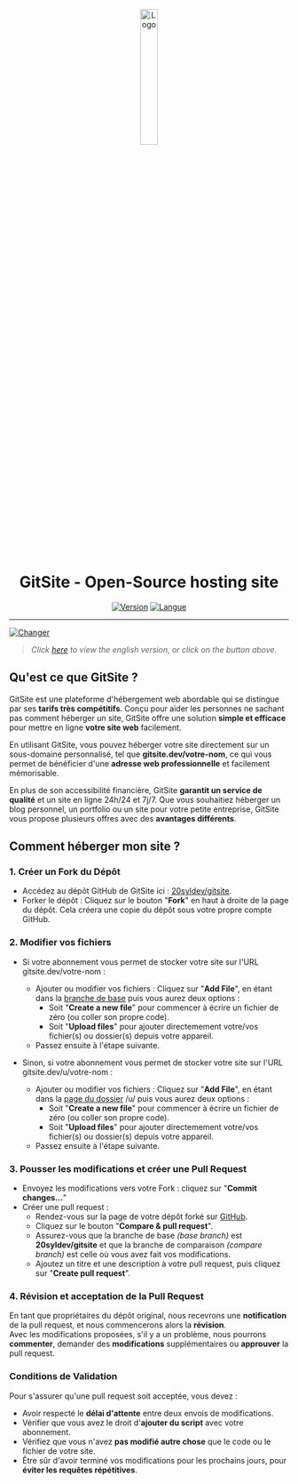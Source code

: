 <div align="center">
  <a href="https://gitsite.dev"><img src="https://gitsite.dev/images/gitsite.png" alt="Logo" width="25%" height="auto"></a>

  # GitSite - Open-Source hosting site
  [![Version](https://custom-icon-badges.demolab.com/badge/Site%20:-v1.0.2-ff6666?logo=gitsite&labelColor=23272A)](https://github.com/20syldev/gitsite/releases/latest)
  [![Langue](https://img.shields.io/badge/Langue%20:-FR-ff6666?labelColor=23272A)](https://github.com/20syldev/gitsite#readme)
</div>

---

[![Changer](https://img.shields.io/badge/Lang%20:-EN-ff6666?labelColor=23272A)](https://github.com/20syldev/gitsite/blob/main/README.en.md)
> *Click [here](https://github.com/20syldev/gitsite/blob/main/README.en.md) to view the english version, or click on the button above.*

## Qu'est ce que GitSite ?
GitSite est une plateforme d'hébergement web abordable qui se distingue par ses **tarifs très compétitifs**. Conçu pour aider les personnes ne sachant pas comment héberger un site, GitSite offre une solution **simple et efficace** pour mettre en ligne **votre site web** facilement.

En utilisant GitSite, vous pouvez héberger votre site directement sur un sous-domaine personnalisé, tel que **gitsite.dev/votre-nom**, ce qui vous permet de bénéficier d'une **adresse web professionnelle** et facilement mémorisable.

En plus de son accessibilité financière, GitSite **garantit un service de qualité** et un site en ligne 24h/24 et 7j/7. Que vous souhaitiez héberger un blog personnel, un portfolio ou un site pour votre petite entreprise, GitSite vous propose plusieurs offres avec des **avantages différents**.


## Comment héberger mon site ?

### 1. Créer un Fork du Dépôt
- Accédez au dépôt GitHub de GitSite ici : [20syldev/gitsite](https://github.com/20syldev/gitsite).
- Forker le dépôt : Cliquez sur le bouton "**Fork**" en haut à droite de la page du dépôt. Cela créera une copie du dépôt sous votre propre compte GitHub.

### 2. Modifier vos fichiers
- Si votre abonnement vous permet de stocker votre site sur l'URL gitsite.dev/votre-nom :
  - Ajouter ou modifier vos fichiers : Cliquez sur "**Add File**", en étant dans la [branche de base](https://github.com/20syldev/gitsite/tree/main) puis vous aurez deux options :
    - Soit "**Create a new file**" pour commencer à écrire un fichier de zéro (ou coller son propre code).
    - Soit "**Upload files**" pour ajouter directemement votre/vos fichier(s) ou dossier(s) depuis votre appareil.
  - Passez ensuite à l'étape suivante.

- Sinon, si votre abonnement vous permet de stocker votre site sur l'URL gitsite.dev/u/votre-nom :
  - Ajouter ou modifier vos fichiers : Cliquez sur "**Add File**", en étant dans la [page du dossier](https://github.com/20syldev/gitsite/tree/main/u) /u/ puis vous aurez deux options :
    - Soit "**Create a new file**" pour commencer à écrire un fichier de zéro (ou coller son propre code).
    - Soit "**Upload files**" pour ajouter directemement votre/vos fichier(s) ou dossier(s) depuis votre appareil.
  - Passez ensuite à l'étape suivante.

### 3. Pousser les modifications et créer une Pull Request
- Envoyez les modifications vers votre Fork : cliquez sur "**Commit changes...**"
- Créer une pull request :
  - Rendez-vous sur la page de votre dépôt forké sur [GitHub](https://github.com).
  - Cliquez sur le bouton "**Compare & pull request**".
  - Assurez-vous que la branche de base *(base branch)* est **20syldev/gitsite** et que la branche de comparaison *(compare branch)* est celle où vous avez fait vos modifications.
  - Ajoutez un titre et une description à votre pull request, puis cliquez sur "**Create pull request**".

### 4. Révision et acceptation de la Pull Request
En tant que propriétaires du dépôt original, nous recevrons une **notification** de la pull request, et nous commencerons alors la **révision**.  
Avec les modifications proposées, s'il y a un problème, nous pourrons **commenter**, demander des **modifications** supplémentaires ou **approuver** la pull request.

### Conditions de Validation
Pour s'assurer qu'une pull request soit acceptée, vous devez :
- Avoir respecté le **délai d'attente** entre deux envois de modifications.
- Vérifier que vous avez le droit d'**ajouter du script** avec votre abonnement.
- Vérifiez que vous n'avez **pas modifié autre chose** que le code ou le fichier de votre site.
- Être sûr d'avoir terminé vos modifications pour les prochains jours, pour **éviter les requêtes répétitives**.
